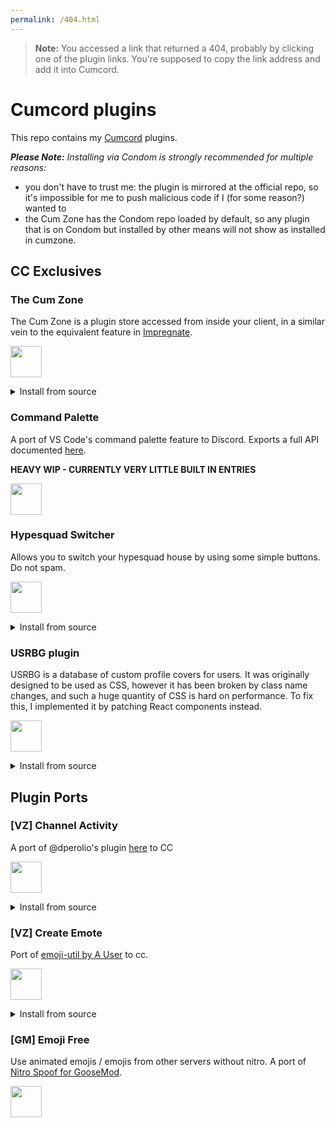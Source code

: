 ```yaml
---
permalink: /404.html
---
```

> **Note:** You accessed a link that returned a 404, probably by clicking one of the plugin links. You're supposed to copy the link address and add it into Cumcord.

# Cumcord plugins

This repo contains my [Cumcord](https://github.com/Cumcord/Cumcord/) plugins.

***Please Note:** Installing via Condom is strongly recommended for multiple reasons:*

  - you don't have to trust me: the plugin is mirrored at the official repo, so it's impossible for me to push malicious code if I (for some reason?) wanted to
  - the Cum Zone has the Condom repo loaded by default, so any plugin that is on Condom but installed by other means will not show as installed in cumzone.

## CC Exclusives

### The Cum Zone

The Cum Zone is a plugin store accessed from inside your client, in a similar vein to the equivalent feature in [Impregnate](https://github.com/Cumcord/Impregnate).

<a target="_blank" href="https://send.cumcord.com/#https://cumcordplugins.github.io/Condom/yellowsink.github.io/cc-plugins/cum-zone"><img height="50" src="https://yellowsink.github.io/cc-plugins/assets/condom_button.png" /></a>

<details><summary>Install from source</summary>
<a target="_blank" href="https://send.cumcord.com/#https://yellowsink.github.io/cc-plugins/cum-zone"><img height="50" src="https://yellowsink.github.io/cc-plugins/assets/cumdump_button.png" /></a>
</details>
<!-- put cumstain here -->

### Command Palette

A port of VS Code's command palette feature to Discord. Exports a full API documented [here](https://yellowsink.github.io/cc-plugins/palette-docs).

**HEAVY WIP - CURRENTLY VERY LITTLE BUILT IN ENTRIES**

<!--<a target="_blank" href="https://send.cumcord.com/#https://cumcordplugins.github.io/Condom/yellowsink.github.io/cc-plugins/command-palette"><img height="50" src="https://yellowsink.github.io/cc-plugins/assets/condom_button.png" /></a>

<details><summary>Install from source</summary>-->
<a target="_blank" href="https://send.cumcord.com/#https://yellowsink.github.io/cc-plugins/command-palette"><img height="50" src="https://yellowsink.github.io/cc-plugins/assets/cumdump_button.png" /></a>
<!--</details-->

### Hypesquad Switcher

Allows you to switch your hypesquad house by using some simple buttons. Do not spam.

<a target="_blank" href="https://send.cumcord.com/#https://cumcordplugins.github.io/Condom/yellowsink.github.io/cc-plugins/hypesquad-switcher"><img height="50" src="https://yellowsink.github.io/cc-plugins/assets/condom_button.png" /></a>

<details><summary>Install from source</summary>
<a target="_blank" href="https://send.cumcord.com/#https://yellowsink.github.io/cc-plugins/hypesquad-switcher"><img height="50" src="https://yellowsink.github.io/cc-plugins/assets/cumdump_button.png" /></a>
</details>

### USRBG plugin

USRBG is a database of custom profile covers for users.
It was originally designed to be used as CSS, however it has been broken by class name changes,
and such a huge quantity of CSS is hard on performance. To fix this, I implemented it by patching React components instead.

<a target="_blank" href="https://send.cumcord.com/#https://cumcordplugins.github.io/Condom/yellowsink.github.io/cc-plugins/usrbg"><img height="50" src="https://yellowsink.github.io/cc-plugins/assets/condom_button.png" /></a>

<details><summary>Install from source</summary>
<a target="_blank" href="https://send.cumcord.com/#https://yellowsink.github.io/cc-plugins/usrbg"><img height="50" src="https://yellowsink.github.io/cc-plugins/assets/cumdump_button.png" /></a>
</details>

## Plugin Ports

### [VZ] Channel Activity

A port of @dperolio's plugin [here](https://github.com/vizality-community/channel-members-activity-icons) to CC

<a target="_blank" href="https://send.cumcord.com/#https://cumcordplugins.github.io/Condom/yellowsink.github.io/cc-plugins/channel-activity"><img height="50" src="https://yellowsink.github.io/cc-plugins/assets/condom_button.png" /></a>

<details><summary>Install from source</summary>
<a target="_blank" href="https://send.cumcord.com/#https://yellowsink.github.io/cc-plugins/channel-activity"><img height="50" src="https://yellowsink.github.io/cc-plugins/assets/cumdump_button.png" /></a>
</details>

### [VZ] Create Emote

Port of [emoji-util by A User](https://github.com/A-User-s-Discord-Plugins/emoji-util) to cc.

<a target="_blank" href="https://send.cumcord.com/#https://cumcordplugins.github.io/Condom/yellowsink.github.io/cc-plugins/create-emote"><img height="50" src="https://yellowsink.github.io/cc-plugins/assets/condom_button.png" /></a>
<details><summary>Install from source</summary>
<a target="_blank" href="https://send.cumcord.com/#https://yellowsink.github.io/cc-plugins/create-emote"><img height="50" src="https://yellowsink.github.io/cc-plugins/assets/cumdump_button.png" /></a>
</details>

### [GM] Emoji Free

Use animated emojis / emojis from other servers without nitro.
A port of [Nitro Spoof for GooseMod](https://github.com/luimu64/nitro-spoof/tree/gm-master).

<!-- <a target="_blank" href="https://send.cumcord.com/#https://cumcordplugins.github.io/Condom/yellowsink.github.io/cc-plugins/emoji-free"><img height="50" src="https://yellowsink.github.io/cc-plugins/assets/condom_button.png" /></a>

<details><summary>Install from source</summary> -->
<a target="_blank" href="https://send.cumcord.com/#https://yellowsink.github.io/cc-plugins/emoji-free"><img height="50" src="https://yellowsink.github.io/cc-plugins/assets/cumdump_button.png" /></a>
<!-- </details> -->
